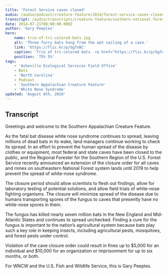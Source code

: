 ```yaml
---
title: 'Forest Service caves closed'
audio: /audio/podcast/creature-feature/2014/forest-service-caves-closed.mp3
transcript: /audio/transcripts/creature-feature/southern-national-forests-cave-closure.pdf
date: 2014-07-21T00:00:00.000Z
author: 'Gary Peeples'
hero:
    name: trio-of-tri-colored-bats.jpg
    alt: 'Three furry bats hang from the wet ceiling of a cave.'
    link: 'https://flic.kr/p/GgfnBC'
    caption: 'Trio of tri-colored bats. <a href="https://flic.kr/p/GgfnBC">Photo</a> by Gary Peeples, USFWS.'
    position: '75% 5%'
tags:
    - 'Asheville Ecological Services Field Office'
    - Bats
    - 'North Carolina'
    - Podcast
    - 'Southern Appalachian Creature Feature'
    - 'White Nose Syndrome'
updated: 'August 8th, 2018'
---
```


## Transcript

Greetings and welcome to the Southern Appalachian Creature Feature.

As the fatal bat disease white nose syndrome continues to spread, leaving millions of dead bats in its wake, land managers continue working to check its spread. In an effort to prevent the human spread of the disease by clothes or equipment, most federal and state caves have been closed to the public, and the Regional Forester for the Southern Region of the U.S. Forest Service recently announced an extension of the closure order for all caves and mines on southeastern National Forest system lands until 2019 to help prevent the spread of white-nose syndrome.

The closure period should allow scientists to flesh out findings, allow for laboratory testing of potential solutions, and allow field trials of white-nose fighting organisms. The closure will minimize spread of the disease due to humans transporting spores of the fungus to caves that presently have no white-nose spores in them.

The fungus has killed nearly seven million bats in the New England and Mid-Atlantic States and continues to spread unchecked. Finding a cure for the fungus is important to the nation’s agricultural system because bats play such a key role in keeping insects, including agricultural pests, mosquitoes, and forest pests under control.  

Violation of the cave closure order could result in fines up to $5,000 for an individual and $10,000 for an organization or imprisonment for up to six months, or both.

For WNCW and the U.S. Fish and Wildlife Service, this is Gary Peeples.